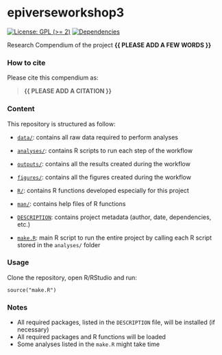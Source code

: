 <!-- README.md is generated from README.Rmd. Please edit that file -->

# epiverseworkshop3

<!-- badges: start -->

[![License: GPL (&gt;=
2)](https://img.shields.io/badge/License-GPL%20%28%3E%3D%202%29-blue.svg)](https://choosealicense.com/licenses/gpl-2.0/)
[![Dependencies](https://img.shields.io/badge/dependencies-2/95-green?style=flat)](#)
<!-- badges: end -->

Research Compendium of the project **{{ PLEASE ADD A FEW WORDS }}**

### How to cite

Please cite this compendium as:

> **{{ PLEASE ADD A CITATION }}**

### Content

This repository is structured as follow:

-   [`data/`](https://github.com/scarabel/epiverseworkshop3/tree/master/data):
    contains all raw data required to perform analyses

-   [`analyses/`](https://github.com/scarabel/epiverseworkshop3/tree/main/analyses/):
    contains R scripts to run each step of the workflow

-   [`outputs/`](https://github.com/scarabel/epiverseworkshop3/tree/main/outputs):
    contains all the results created during the workflow

-   [`figures/`](https://github.com/scarabel/epiverseworkshop3/tree/main/figures):
    contains all the figures created during the workflow

-   [`R/`](https://github.com/scarabel/epiverseworkshop3/tree/main/R):
    contains R functions developed especially for this project

-   [`man/`](https://github.com/scarabel/epiverseworkshop3/tree/main/man):
    contains help files of R functions

-   [`DESCRIPTION`](https://github.com/scarabel/epiverseworkshop3/tree/main/DESCRIPTION):
    contains project metadata (author, date, dependencies, etc.)

-   [`make.R`](https://github.com/scarabel/epiverseworkshop3/tree/main/make.R):
    main R script to run the entire project by calling each R script
    stored in the `analyses/` folder

### Usage

Clone the repository, open R/RStudio and run:

    source("make.R")

### Notes

-   All required packages, listed in the `DESCRIPTION` file, will be
    installed (if necessary)
-   All required packages and R functions will be loaded
-   Some analyses listed in the `make.R` might take time
